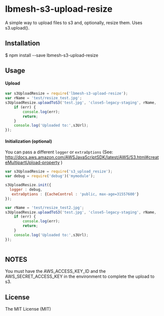 lbmesh-s3-upload-resize
===
A simple way to upload files to s3 and, optionally, resize them. Uses
s3.upload().

## Installation

  $ npm install --save lbmesh-s3-upload-resize

## Usage

#### Upload 

```javascript
var s3UploadResize = require('lbmesh-s3-upload-resize');
var rName = 'test/resize_test.jpg';
s3UploadResize.uploadToS3('test.jpg', 'close5-legacy-staging', rName, '256x256', function(err, s3Url) {
    if (err) {
        console.log(err);
        return;
    }
    console.log('Uploaded to:',s3Url);
});
```

#### Initialization (optional)
You can pass a different `logger` or `extraOptions` (See: http://docs.aws.amazon.com/AWSJavaScriptSDK/latest/AWS/S3.html#createMultipartUpload-property ) 


```javascript
var s3UploadResize = require('s3_upload_resize');
var debug = require('debug')('mymodule');

s3UploadResize.init({
  logger : debug,
   extraOptions : {CacheControl : 'public, max-age=31557600'} 
});

var rName = 'test/resize_test2.jpg';
s3UploadResize.uploadToS3('test.jpg', 'close5-legacy-staging', rName, '256x256', function(err, s3Url) {
    if (err) {
        console.log(err);
        return;
    }
    console.log('Uploaded to:',s3Url);
});
  
```

## NOTES
You must have the AWS_ACCESS_KEY_ID and the AWS_SECRET_ACCESS_KEY in the
environment to complete the upload to s3.


## License
The MIT License (MIT)
